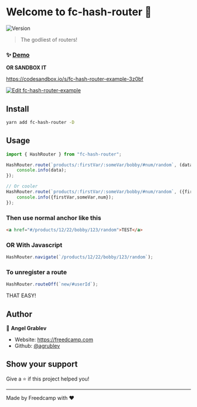 # Welcome to fc-hash-router 👋
<p>
  <img alt="Version" src="https://img.shields.io/badge/version-1.0.0-blue.svg?cacheSeconds=2592000" />
</p>

> The godliest of routers!

### ✨ [Demo](https://fc-hash-router.surge.sh)

**OR SANDBOX IT**

https://codesandbox.io/s/fc-hash-router-example-3z0bf

[![Edit fc-hash-router-example](https://codesandbox.io/static/img/play-codesandbox.svg)](https://codesandbox.io/s/fc-hash-router-example-3z0bf?fontsize=14&hidenavigation=1&theme=dark)

## Install

```sh
yarn add fc-hash-router -D
```

## Usage

```js
import { HashRouter } from "fc-hash-router";

HashRouter.route(`products/:firstVar/:someVar/bobby/#num/random`, (data) => {
  	console.info(data);
});

// Or cooler
HashRouter.route(`products/:firstVar/:someVar/bobby/#num/random`, ({firstVar,someVar,num}) => {
  	console.info({firstVar,someVar,num});
});	
```

### Then use normal anchor like this

```html
<a href="#/products/12/22/bobby/123/random">TEST</a>
```

### OR With Javascript

```js
HashRouter.navigate(`/products/12/22/bobby/123/random`);
```

### To unregister a route

```js
HashRouter.routeOff(`new/#userId`);
```

THAT EASY!

## Author

👤 **Angel Grablev**

-   Website: https://freedcamp.com
-   Github: [@agrublev](https://github.com/agrublev)

## Show your support

Give a ⭐️ if this project helped you!

---

Made by Freedcamp with ❤️
